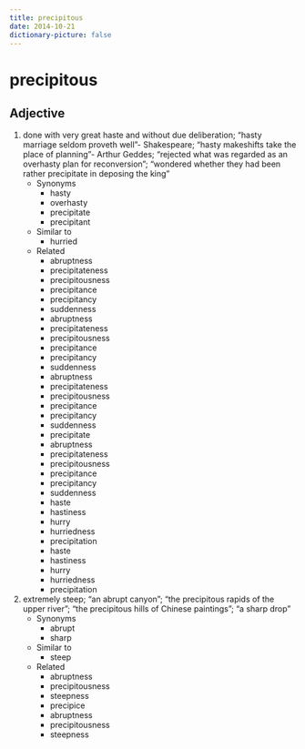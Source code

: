 ```yaml
---
title: precipitous
date: 2014-10-21
dictionary-picture: false
---
```


# precipitous


## Adjective

1. done with very great haste and without due deliberation; “hasty marriage seldom proveth well”- Shakespeare; “hasty makeshifts take the place of planning”- Arthur Geddes; “rejected what was regarded as an overhasty plan for reconversion”; “wondered whether they had been rather precipitate in deposing the king”
	- Synonyms
		- hasty
		- overhasty
		- precipitate
		- precipitant
	- Similar to
		- hurried
	- Related
		- abruptness
		- precipitateness
		- precipitousness
		- precipitance
		- precipitancy
		- suddenness
		- abruptness
		- precipitateness
		- precipitousness
		- precipitance
		- precipitancy
		- suddenness
		- abruptness
		- precipitateness
		- precipitousness
		- precipitance
		- precipitancy
		- suddenness
		- precipitate
		- abruptness
		- precipitateness
		- precipitousness
		- precipitance
		- precipitancy
		- suddenness
		- haste
		- hastiness
		- hurry
		- hurriedness
		- precipitation
		- haste
		- hastiness
		- hurry
		- hurriedness
		- precipitation
2. extremely steep; “an abrupt canyon”; “the precipitous rapids of the upper river”; “the precipitous hills of Chinese paintings”; “a sharp drop”
	- Synonyms
		- abrupt
		- sharp
	- Similar to
		- steep
	- Related
		- abruptness
		- precipitousness
		- steepness
		- precipice
		- abruptness
		- precipitousness
		- steepness
